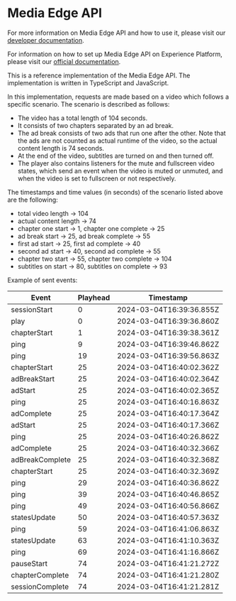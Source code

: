# Media Edge API

For more information on Media Edge API and how to use it, please visit our [developer documentation](https://developer.adobe.com/cja-apis/docs/endpoints/media-edge/).

For information on how to set up Media Edge API on Experience Platform, please visit our [official documentation](https://experienceleague.adobe.com/en/docs/media-analytics/using/implementation/edge-recommended/media-edge-sdk/implementation-edge).

This is a reference implementation of the Media Edge API. The implementation is written in TypeScript and JavaScript.

In this implementation, requests are made based on a video which follows a specific scenario. The scenario is described as follows:

- The video has a total length of 104 seconds.
- It consists of two chapters separated by an ad break. 
- The ad break consists of two ads that run one after the other. Note that the ads are not counted as actual runtime of the video, so the actual content length is 74 seconds.
- At the end of the video, subtitles are turned on and then turned off.
- The player also contains listeners for the mute and fullscreen video states, which send an event when the video is muted or unmuted, and when the video is set to fullscreen or not respectively.

The timestamps and time values (in seconds) of the scenario listed above are the following:

- total video length &rarr; 104
- actual content length &rarr; 74
- chapter one start &rarr; 1, chapter one complete &rarr; 25
- ad break start &rarr; 25, ad break complete &rarr; 55
- first ad start &rarr; 25, first ad complete &rarr; 40
- second ad start &rarr; 40, second ad complete &rarr; 55
- chapter two start &rarr; 55, chapter two complete &rarr; 104
- subtitles on start &rarr; 80, subtitles on complete &rarr; 93


Example of sent events:

| **Event**       | **Playhead** | **Timestamp**            |
|-----------------|--------------|--------------------------|
| sessionStart    | 0            | 2024-03-04T16:39:36.855Z |
| play            | 0            | 2024-03-04T16:39:36.860Z |
| chapterStart    | 1            | 2024-03-04T16:39:38.361Z |
| ping            | 9            | 2024-03-04T16:39:46.862Z |
| ping            | 19           | 2024-03-04T16:39:56.863Z |
| chapterStart    | 25           | 2024-03-04T16:40:02.362Z |
| adBreakStart    | 25           | 2024-03-04T16:40:02.364Z |
| adStart         | 25           | 2024-03-04T16:40:02.365Z |
| ping            | 25           | 2024-03-04T16:40:16.863Z |
| adComplete      | 25           | 2024-03-04T16:40:17.364Z |
| adStart         | 25           | 2024-03-04T16:40:17.366Z |
| ping            | 25           | 2024-03-04T16:40:26.862Z |
| adComplete      | 25           | 2024-03-04T16:40:32.366Z |
| adBreakComplete | 25           | 2024-03-04T16:40:32.368Z |
| chapterStart    | 25           | 2024-03-04T16:40:32.369Z |
| ping            | 29           | 2024-03-04T16:40:36.862Z |
| ping            | 39           | 2024-03-04T16:40:46.865Z |
| ping            | 49           | 2024-03-04T16:40:56.866Z |
| statesUpdate    | 50           | 2024-03-04T16:40:57.363Z |
| ping            | 59           | 2024-03-04T16:41:06.863Z |
| statesUpdate    | 63           | 2024-03-04T16:41:10.363Z |
| ping            | 69           | 2024-03-04T16:41:16.866Z |
| pauseStart      | 74           | 2024-03-04T16:41:21.272Z |
| chapterComplete | 74           | 2024-03-04T16:41:21.280Z |
| sessionComplete | 74           | 2024-03-04T16:41:21.281Z |

